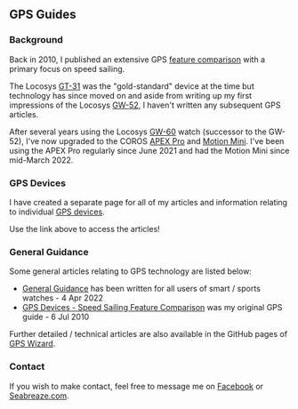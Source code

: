## GPS Guides

### Background

Back in 2010, I published an extensive GPS [feature comparison](devices/feature-comparison.pdf) with a primary focus on speed sailing.

The Locosys [GT-31](devices/locosys/gt-31/README.md) was the "gold-standard" device at the time but technology has since moved on and aside from writing up my first impressions of the Locosys [GW-52](devices/locosys/gw-52/README.md), I haven't written any subsequent GPS articles.

After several years using the Locosys [GW-60](devices/locosys/gw-60/README.md) watch (successor to the GW-52), I've now upgraded to the COROS [APEX Pro](devices/coros/apex-pro/README.md) and [Motion Mini](devices/motion/mini/README.md). I've been using the APEX Pro regularly since June 2021 and had the Motion Mini since mid-March 2022.



### GPS Devices

I have created a separate page for all of my articles and information relating to individual [GPS devices](devices/README.md).

Use the link above to access the articles!



### General Guidance

Some general articles relating to GPS technology are listed below:

- [General Guidance](guidance.md) has been written for all users of smart / sports watches - 4 Apr 2022
- [GPS Devices - Speed Sailing Feature Comparison](devices/feature-comparison.pdf) was my original GPS guide - 6 Jul 2010

Further detailed / technical articles are also available in the GitHub pages of [GPS Wizard](https://logiqx.github.io/gps-wizard/articles.html).



### Contact

If you wish to make contact, feel free to message me on [Facebook](https://www.facebook.com/michael.george.545) or [Seabreaze.com](https://www.seabreeze.com.au/Members/Profile/Details.aspx?member=K888).


